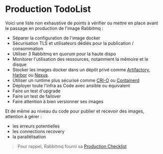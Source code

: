 # Production TodoList

Voici une liste non exhaustive de points à vérifier ou mettre en place avant le passage en production de l'image Rabbitmq :

* Séparer la configuration de l'image docker
* Sécurisation TLS et utilisateurs dédiés pour la publication / consommation
* Utiliser 3 Rabbitmq en quorum pour la haute dispo
* Monitorer l'utilisation des ressources, notamment la mémoire et le disque
* Stocker les images docker dans un dépôt privé comme [Artifactory](https://jfrog.com/artifactory/), [Harbor](https://goharbor.io/) ou [Nexus](https://www.sonatype.com/products/nexus-repository).
* Utiliser un runtime plus sécurisé comme [CRI-O](https://cri-o.io/) ou [Containerd](https://containerd.io/)
* Déployer toute l'infra as Code avec ansible ou équivalent
* Faire un test d'upgrade
* Faire un test de failover
* Faire attention à bien versionner ses images

Et de même au niveau du code pour publier et recevoir des images, attention à gérer :

* les erreurs potentielles
* les connections recovery
* la parallélisation

> Pour rappel, Rabbitmq fourni sa [Production Checklist](https://www.rabbitmq.com/production-checklist.html) 